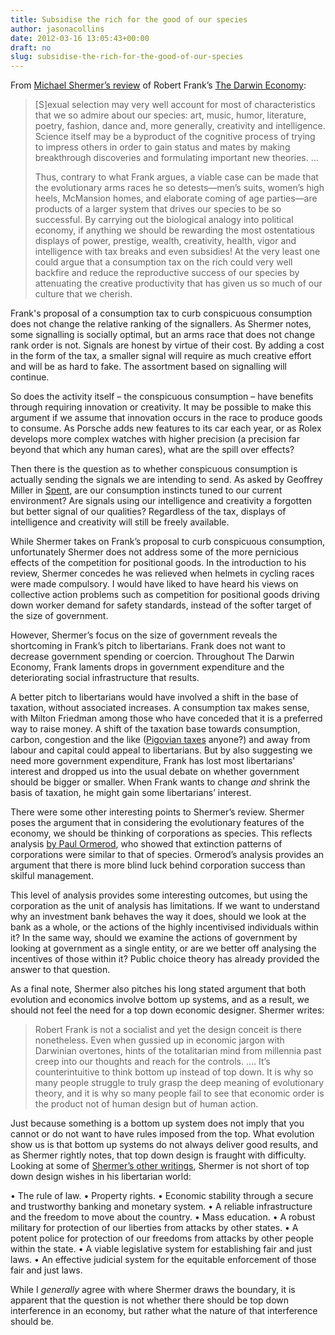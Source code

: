 ```yaml
---
title: Subsidise the rich for the good of our species
author: jasonacollins
date: 2012-03-16 13:05:43+00:00
draft: no
slug: subsidise-the-rich-for-the-good-of-our-species
---
```


From [Michael Shermer’s review](http://www.skepticblog.org/2012/03/13/another-fatal-conceit/) of Robert Frank’s [The Darwin Economy](https://jasoncollins.blog/franks-the-darwin-economy/):

>[S]exual selection may very well account for most of characteristics that we so admire about our species: art, music, humor, literature, poetry, fashion, dance and, more generally, creativity and intelligence. Science itself may be a byproduct of the cognitive process of trying to impress others in order to gain status and mates by making breakthrough discoveries and formulating important new theories. ...
>
>Thus, contrary to what Frank argues, a viable case can be made that the evolutionary arms races he so detests—men’s suits, women’s high heels, McMansion homes, and elaborate coming of age parties—are products of a larger system that drives our species to be so successful. By carrying out the biological analogy into political economy, if anything we should be rewarding the most ostentatious displays of power, prestige, wealth, creativity, health, vigor and intelligence with tax breaks and even subsidies! At the very least one could argue that a consumption tax on the rich could very well backfire and reduce the reproductive success of our species by attenuating the creative productivity that has given us so much of our culture that we cherish.

Frank's proposal of a consumption tax to curb conspicuous consumption does not change the relative ranking of the signallers. As Shermer notes, some signalling is socially optimal, but an arms race that does not change rank order is not. Signals are honest by virtue of their cost. By adding a cost in the form of the tax, a smaller signal will require as much creative effort and will be as hard to fake. The assortment based on signalling will continue.

So does the activity itself – the conspicuous consumption – have benefits through requiring innovation or creativity. It may be possible to make this argument if we assume that innovation occurs in the race to produce goods to consume. As Porsche adds new features to its car each year, or as Rolex develops more complex watches with higher precision (a precision far beyond that which any human cares), what are the spill over effects?

Then there is the question as to whether conspicuous consumption is actually sending the signals we are intending to send. As asked by Geoffrey Miller in [Spent](/millers-spent-sex-evolution-and-consumer-behavior/), are our consumption instincts tuned to our current environment? Are signals using our intelligence and creativity a forgotten but better signal of our qualities? Regardless of the tax, displays of intelligence and creativity will still be freely available.

While Shermer takes on Frank’s proposal to curb conspicuous consumption, unfortunately Shermer does not address some of the more pernicious effects of the competition for positional goods. In the introduction to his review, Shermer concedes he was relieved when helmets in cycling races were made compulsory. I would have liked to have heard his views on collective action problems such as competition for positional goods driving down worker demand for safety standards, instead of the softer target of the size of government.

However, Shermer’s focus on the size of government reveals the shortcoming in Frank’s pitch to libertarians. Frank does not want to decrease government spending or coercion. Throughout The Darwin Economy, Frank laments drops in government expenditure and the deteriorating social infrastructure that results.

A better pitch to libertarians would have involved a shift in the base of taxation, without associated increases. A consumption tax makes sense, with Milton Friedman among those who have conceded that it is a preferred way to raise money. A shift of the taxation base towards consumption, carbon, congestion and the like ([Pigovian taxes](http://en.wikipedia.org/wiki/Pigovian_tax) anyone?) and away from labour and capital could appeal to libertarians. But by also suggesting we need more government expenditure, Frank has lost most libertarians' interest and dropped us into the usual debate on whether government should be bigger or smaller. When Frank wants to change _and_ shrink the basis of taxation, he might gain some libertarians’ interest.

There were some other interesting points to Shermer’s review. Shermer poses the argument that in considering the evolutionary features of the economy, we should be thinking of corporations as species. This reflects analysis [by Paul Ormerod](/ormerods-why-most-things-fail/), who showed that extinction patterns of corporations were similar to that of species. Ormerod’s analysis provides an argument that there is more blind luck behind corporation success than skilful management.

This level of analysis provides some interesting outcomes, but using the corporation as the unit of analysis has limitations. If we want to understand why an investment bank behaves the way it does, should we look at the bank as a whole, or the actions of the highly incentivised individuals within it? In the same way, should we examine the actions of government by looking at government as a single entity, or are we better off analysing the incentives of those within it? Public choice theory has already provided the answer to that question.

As a final note, Shermer also pitches his long stated argument that both evolution and economics involve bottom up systems, and as a result, we should not feel the need for a top down economic designer. Shermer writes:

>Robert Frank is not a socialist and yet the design conceit is there nonetheless. Even when gussied up in economic jargon with Darwinian overtones, hints of the totalitarian mind from millennia past creep into our thoughts and reach for the controls. …. It’s counterintuitive to think bottom up instead of top down. It is why so many people struggle to truly grasp the deep meaning of evolutionary theory, and it is why so many people fail to see that economic order is the product not of human design but of human action.

Just because something is a bottom up system does not imply that you cannot or do not want to have rules imposed from the top. What evolution show us is that bottom up systems do not always deliver good results, and as Shermer rightly notes, that top down design is fraught with difficulty. Looking at some of [Shermer’s other writings](http://www.cato-unbound.org/2011/09/06/michael-shermer/liberty-and-science/), Shermer is not short of top down design wishes in his libertarian world:

•	The rule of law.
•	Property rights.
•	Economic stability through a secure and trustworthy banking and monetary system.
•	A reliable infrastructure and the freedom to move about the country.
•	Mass education.
•	A robust military for protection of our liberties from attacks by other states.
•	A potent police for protection of our freedoms from attacks by other people within the state.
•	A viable legislative system for establishing fair and just laws.
•	An effective judicial system for the equitable enforcement of those fair and just laws.

While I _generally_ agree with where Shermer draws the boundary, it is apparent that the question is not whether there should be top down interference in an economy, but rather what the nature of that interference should be.
